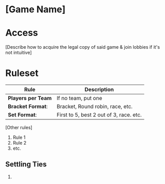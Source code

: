 
# [Game Name]

# Access
[Describe how to acquire the legal copy of said game & join lobbies if it's not intuitive]

# Ruleset

|Rule|Description|
|---|---|
|**Players per Team**|If no team, put one|
|**Bracket Format**:|Bracket, Round robin, race, etc.|
|**Set Format**:|First to 5, best 2 out of 3, race. etc.|

[Other rules]
1. Rule 1
2. Rule 2
3. etc.

## Settling Ties

1. 
